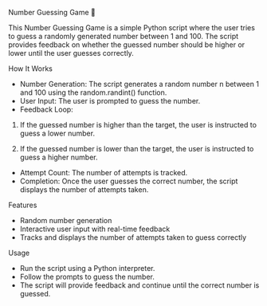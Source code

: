 Number Guessing Game 🎯

This Number Guessing Game is a simple Python script where the user tries to guess a randomly generated number between 1 and 100. The script provides feedback on whether the guessed number should be higher or lower until the user guesses correctly.

How It Works

- Number Generation: The script generates a random number n between 1 and 100 using the random.randint() function.
- User Input: The user is prompted to guess the number.
- Feedback Loop:
1. If the guessed number is higher than the target, the user is instructed to guess a lower number.
  
2. If the guessed number is lower than the target, the user is instructed to guess a higher number.

- Attempt Count: The number of attempts is tracked.
- Completion: Once the user guesses the correct number, the script displays the number of attempts taken.

Features
- Random number generation
- Interactive user input with real-time feedback
- Tracks and displays the number of attempts taken to guess correctly

Usage
- Run the script using a Python interpreter.
- Follow the prompts to guess the number.
- The script will provide feedback and continue until the correct number is guessed.
